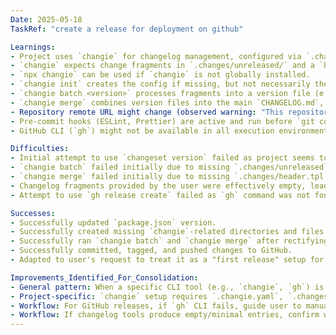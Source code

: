 ```yaml
---
Date: 2025-05-18
TaskRef: "create a release for deployment on github"

Learnings:
- Project uses `changie` for changelog management, configured via `.changie.yaml`.
- `changie` expects change fragments in `.changes/unreleased/` and a `header.tpl.md` in `.changes/`. Default `changesDir` is `.changes` and `unreleasedDir` is `unreleased` relative to `changesDir`.
- `npx changie` can be used if `changie` is not globally installed.
- `changie init` creates the config if missing, but not necessarily the directories if the config already exists.
- `changie batch <version>` processes fragments into a version file (e.g., `.changes/<version>.md`).
- `changie merge` combines version files into the main `CHANGELOG.md`, requiring `header.tpl.md` if specified in config.
- Repository remote URL might change (observed warning: "This repository moved...").
- Pre-commit hooks (ESLint, Prettier) are active and run before `git commit`.
- GitHub CLI (`gh`) might not be available in all execution environments.

Difficulties:
- Initial attempt to use `changeset version` failed as project seems to use `changie`.
- `changie batch` failed initially due to missing `.changes/unreleased` directory.
- `changie merge` failed initially due to missing `.changes/header.tpl.md`.
- Changelog fragments provided by the user were effectively empty, leading to minimal release notes. Addressed by confirming with user.
- Attempt to use `gh release create` failed as `gh` command was not found.

Successes:
- Successfully updated `package.json` version.
- Successfully created missing `changie`-related directories and files (`.changes/unreleased/`, `.changes/header.tpl.md`).
- Successfully ran `changie batch` and `changie merge` after rectifying missing file/directory issues.
- Successfully committed, tagged, and pushed changes to GitHub.
- Adapted to user's request to treat it as a "first release" setup for `changie`.

Improvements_Identified_For_Consolidation:
- General pattern: When a specific CLI tool (e.g., `changie`, `gh`) is not found, try `npx <tool>` before assuming it's unavailable.
- Project-specific: `changie` setup requires `.changie.yaml`, `.changes/unreleased/` dir, and potentially `.changes/header.tpl.md`.
- Workflow: For GitHub releases, if `gh` CLI fails, guide user to manual creation via web UI.
- Workflow: If changelog tools produce empty/minimal entries, confirm with user before proceeding to create a release with those notes.
---
```

